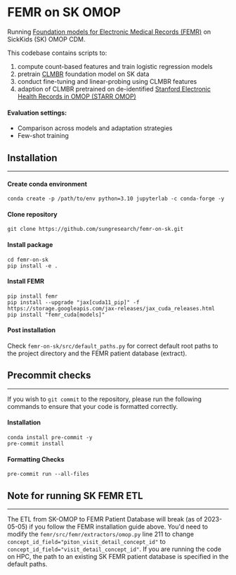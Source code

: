 # FEMR on SK OMOP

Running [Foundation models for Electronic Medical Records (FEMR)](https://github.com/som-shahlab/femr) on SickKids (SK) OMOP CDM.

This codebase contains scripts to:
1. compute count-based features and train logistic regression models
2. pretrain [CLMBR](https://www.sciencedirect.com/science/article/pii/S1532046420302653) foundation model on SK data
3. conduct fine-tuning and linear-probing using CLMBR features
4. adaption of CLMBR pretrained on de-identified [Stanford Electronic Health Records in OMOP (STARR OMOP)](https://med.stanford.edu/starr-omop.html)

#### Evaluation settings:
- Comparison across models and adaptation strategies
- Few-shot training

## Installation
----

#### Create conda environment
```
conda create -p /path/to/env python=3.10 jupyterlab -c conda-forge -y
```

#### Clone repository
```
git clone https://github.com/sungresearch/femr-on-sk.git
```

#### Install package
```
cd femr-on-sk
pip install -e .
```

#### Install FEMR
```
pip install femr
pip install --upgrade "jax[cuda11_pip]" -f https://storage.googleapis.com/jax-releases/jax_cuda_releases.html
pip install "femr_cuda[models]"
```

#### Post installation

Check `femr-on-sk/src/default_paths.py` for correct default root paths to the project directory and the FEMR patient database (extract).

## Precommit checks
----

If you wish to `git commit` to the repository, please run the following commands to ensure that your code is formatted correctly.

#### Installation
```
conda install pre-commit -y
pre-commit install
```

#### Formatting Checks
```
pre-commit run --all-files
```

## Note for running SK FEMR ETL
----

The ETL from SK-OMOP to FEMR Patient Database will break (as of 2023-05-05) if you follow the FEMR installation guide above. You'd need to modify the `femr/src/femr/extractors/omop.py` line 211 to change `concept_id_field="piton_visit_detail_concept_id"` to `concept_id_field="visit_detail_concept_id"`. If you are running the code on HPC, the path to an existing SK FEMR patient database is specified in the default paths.
